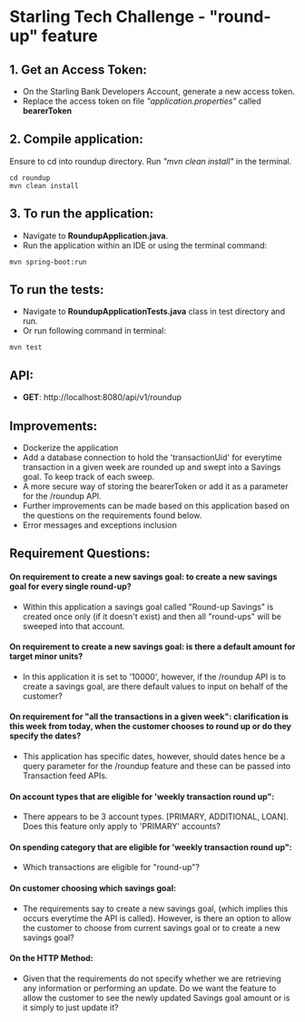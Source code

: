 # Starling Tech Challenge - "round-up" feature

## 1. Get an Access Token:
 - On the Starling Bank Developers Account, generate a new access token.
 - Replace the access token on file _"application.properties"_ called **bearerToken**

## 2. Compile application:
Ensure to cd into roundup directory.
Run _"mvn clean install"_ in the terminal.
```
cd roundup
mvn clean install
```


## 3. To run the application:
 - Navigate to **RoundupApplication.java**.
 - Run the application within an IDE or using the terminal command:
```
mvn spring-boot:run
```

## To run the tests:

- Navigate to  **RoundupApplicationTests.java** class in test directory and run.
- Or run following command in terminal:
```
mvn test
```

## API:
* **GET**: http://localhost:8080/api/v1/roundup

## Improvements:
- Dockerize the application
- Add a database connection to hold the 'transactionUid' for everytime transaction in a given week are rounded up and swept into a Savings goal. To keep track of each sweep.
- A more secure way of storing the bearerToken or add it as a parameter for the /roundup API.
- Further improvements can be made based on this application based on the questions on the requirements found below.
- Error messages and exceptions inclusion

## Requirement Questions:
#### On requirement to create a new savings goal: to create a new savings goal for every single round-up?
- Within this application a savings goal called "Round-up Savings" is created once only (if it doesn't exist) and then all "round-ups" will be sweeped into that account.

#### On requirement to create a new savings goal: is there a default amount for target minor units?
- In this application it is set to '10000', however, if the /roundup API is to create a savings goal, are there default values to input on behalf of the customer?

#### On requirement for "all the transactions in a given week": clarification is this week from today, when the customer chooses to round up or do they specify the dates?
- This application has specific dates, however, should dates hence be a query parameter for the /roundup feature and these can be passed into Transaction feed APIs.

#### On account types that are eligible for 'weekly transaction round up":
- There appears to be 3 account types. [PRIMARY, ADDITIONAL, LOAN]. Does this feature only apply to 'PRIMARY' accounts?

#### On spending category that are eligible for 'weekly transaction round up":
- Which transactions are eligible for "round-up"?

#### On customer choosing which savings goal:
- The requirements say to create a new savings goal, (which implies this occurs everytime the API is called). However, is there an option to allow the customer to choose from current savings goal or to create a new savings goal? 

#### On the HTTP Method:
- Given that the requirements do not specify whether we are retrieving any information or performing an update. Do we want the feature to allow the customer to see the newly updated Savings goal amount or is it simply to just update it?

